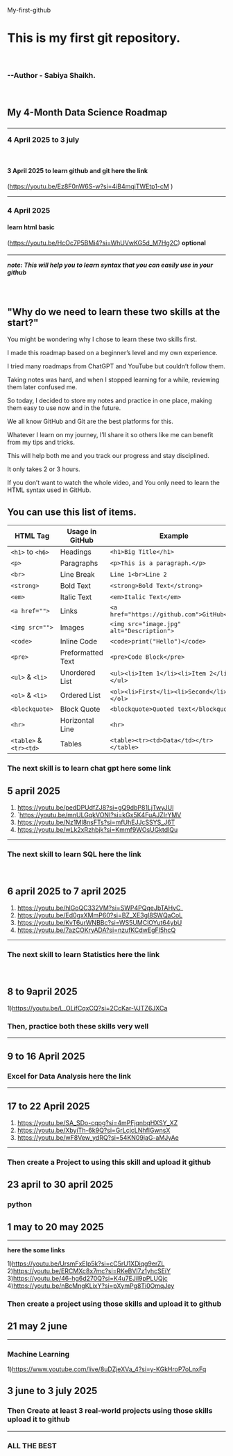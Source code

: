  My-first-github
<h1> This is my first git repository.</h1>
<br>
<h3>--Author - Sabiya Shaikh.</h3>
</br>
<h2><b> My 4-Month Data Science Roadmap  </b></h2>

<h3><hr>4 April 2025 to 3 july </hr></h3>

<br><h4> 3 April 2025 to learn github and git here the link</h4>
(https://youtu.be/Ez8F0nW6S-w?si=4iB4mqiTWEtp1-cM )
<hr> </hr>

<h3> 4 April 2025 </h3>

<b> <h4>learn html basic </h4></b>
(https://youtu.be/HcOc7P5BMi4?si=WhUVwKG5d_M7Hg2C) <b>optional </b>

<h5><hr> <b>note: This will  help you to learn syntax that you can easily use in your github</b></hr></h5>
<br>

<h2> "Why do we need to learn these two skills at the start?"

 </h2>
You might be wondering why I chose to learn these two skills first.

I made this roadmap based on a beginner’s level and my own experience.

I tried many roadmaps from ChatGPT and YouTube but couldn’t follow them.

Taking notes was hard, and when I stopped learning for a while, reviewing them later confused me.

So today, I decided to store my notes and practice in one place, making them easy to use now and in the future.

We all know GitHub and Git are the best platforms for this.

Whatever I learn on my journey, I’ll share it so others like me can benefit from my tips and tricks.

This will help both me and you track our progress and stay disciplined.

It only takes 2 or 3 hours.

If you don’t want to watch the whole video, and You only need to learn the HTML syntax used in GitHub.

<h2> You can use this list of items.</h2>


| **HTML Tag**   | **Usage in GitHub**        | **Example**                          |
|---------------|-------------------------|----------------------------------|
| `<h1>` to `<h6>` | Headings               | `<h1>Big Title</h1>`             |
| `<p>`         | Paragraphs               | `<p>This is a paragraph.</p>`    |
| `<br>`        | Line Break               | `Line 1<br>Line 2`               |
| `<strong>`    | Bold Text                | `<strong>Bold Text</strong>`     |
| `<em>`        | Italic Text              | `<em>Italic Text</em>`           |
| `<a href="">` | Links                    | `<a href="https://github.com">GitHub</a>` |
| `<img src="">` | Images                   | `<img src="image.jpg" alt="Description">` |
| `<code>`      | Inline Code              | `<code>print("Hello")</code>`    |
| `<pre>`       | Preformatted Text        | `<pre>Code Block</pre>`          |
| `<ul>` & `<li>` | Unordered List          | `<ul><li>Item 1</li><li>Item 2</li></ul>` |
| `<ol>` & `<li>` | Ordered List            | `<ol><li>First</li><li>Second</li></ol>` |
| `<blockquote>` | Block Quote             | `<blockquote>Quoted text</blockquote>` |
| `<hr>`        | Horizontal Line          | `<hr>`                           |
| `<table>` & `<tr><td>` | Tables          | `<table><tr><td>Data</td></tr></table>` |

</hr>
<h3> The next skill is to learn chat gpt here some link </h3>
 
<h2> 5 april 2025 </h2>

1) https://youtu.be/pedDPUdfZJ8?si=gQ9dbP81LjTwyJUl
2) `https://youtu.be/mnULGqkVONI?si=kGx5K4FuAJZIrYMV
3) https://youtu.be/Nz1MI8nsFTs?si=mfUhEJJcSSYS_J6T
4) https://youtu.be/wLk2xRzhbjk?si=Kmmf9WOsUGktdlQu
<hr>
<h3> The next skill to learn SQL  here the link </h3>
<br>
<h2> 6 april 2025 to 7 april 2025</h2>

1) https://youtu.be/hlGoQC332VM?si=SWP4PQqeJbTAHvC_
2) https://youtu.be/Ed0gxXMmP60?si=BZ_XE3gI8SWQaCoL
3) https://youtu.be/KvT6urWNBBc?si=WS5UMClOYut64ybU
4) https://youtu.be/7azCOKryADA?si=nzufKCdwEgFI5hcQ

<hr>
<h3> The next skill to learn Statistics here the link </h3>
<br>
<h2> 8 to 9april 2025 </h2>

1)https://youtu.be/L_OLifCqxCQ?si=2CcKar-VJTZ6JXCa

<h3> Then, practice both these skills very well </h3>

<hr> <h2> 9 to 16 April 2025 </hr> </h2>

<h3>  Excel for Data Analysis here the link </h3>
<hr> 
<h2> 17 to 22 April 2025</h2>
</hr>

1) https://youtu.be/SA_SDo-cqpg?si=4mPFjqnbqHXSY_XZ
2) https://youtu.be/XbyiTh-6k9Q?si=GrLcjcLNhflGwnsX
3) https://youtu.be/wF8Vew_ydRQ?si=54KN09jaG-aMJyAe
<hr>

<b><h3> Then create a Project to using this skill and upload it github </h3></b>

 <h2> 23 april to 30 april 2025</h2>

<h3><b>python </h3></b>

<h2> 1 may to 20 may 2025</h2>

<hr> <b> here the some links </b>

1)https://youtu.be/UrsmFxEIp5k?si=cC5rU1XDiqg9erZL
2)https://youtu.be/ERCMXc8x7mc?si=RKeBVl7z1yhcSEiY
3)https://youtu.be/46-hg6d270Q?si=K4u7EJil9pPLUQjc
4)https://youtu.be/nBcMngKLixY?si=pXymPg8Ti0OmqJey


<h3> <b> Then create a project using those skills and upload it to github </h3> </b>

<h2> 21 may 2 june</h2>

<hr>
<h3> Machine Learning </h3>

1)https://www.youtube.com/live/8uDZjeXVa_4?si=y-KGkHroP7oLnxFq

<h2> 3 june to 3 july 2025 </h2>

<h3> <b> Then Create at least 3 real-world  projects using those skills upload it to github </b></h3>
<hr>

<h3> ALL THE BEST </h3>







   
   



